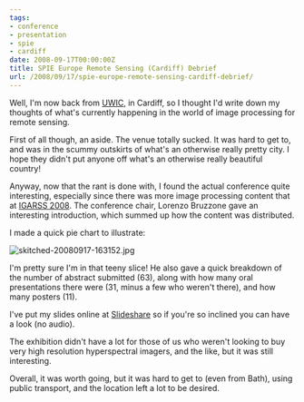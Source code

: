 ```yaml
---
tags:
- conference
- presentation
- spie
- cardiff
date: 2008-09-17T00:00:00Z
title: SPIE Europe Remote Sensing (Cardiff) Debrief
url: /2008/09/17/spie-europe-remote-sensing-cardiff-debrief/
---
```


Well, I'm now back from [UWIC](http://www.uwic.ac.uk/ "Welcome to UWIC"), in Cardiff, so I thought I'd write down my
thoughts of what's currently happening in the world of image processing for
remote sensing.

First of all though, an aside. The venue totally sucked. It was hard to get to, and was in the scummy outskirts of what's an otherwise really pretty city. I hope they didn't put anyone off what's an otherwise really beautiful country!

Anyway, now that the rant is done with, I found the actual conference quite interesting, especially since there was more image processing content that at [IGARSS 2008](http://www.igarss08.org/ "IEEE International Geoscience &amp; Remote Sensing Symposium"). The conference chair, Lorenzo Bruzzone gave an interesting introduction, which summed up how the content was distributed.

I made a quick pie chart to illustrate:

<img src="http://img.skitch.com/20080917-1x2qkxpmbnitbc7kurpa2edypu.jpg" alt="skitched-20080917-163152.jpg"/>

I'm pretty sure I'm in that teeny slice! He also gave a quick breakdown of the number of abstract submitted (63), along with how many oral presentations there were (31, minus a few who weren't there), and how many posters (11). 

I've put my slides online at [Slideshare](http://www.slideshare.net/mattpfoster/segmentation-and-tracking-of-ionospheric-storm-enhancements-presentation) so if you're so inclined you can have a look (no audio).

The exhibition didn't have a lot for those of us who weren't looking to buy very high resolution hyperspectral imagers, and the like, but it was still interesting.

Overall, it was worth going, but it was hard to get to (even from Bath), using public transport, and the location left a lot to be desired.
